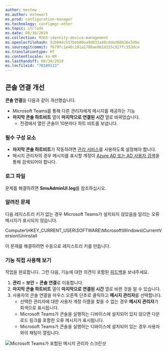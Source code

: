 ```yaml
---
author: mestew
ms.author: mstewart
ms.prod: configuration-manager
ms.technology: configmgr-other
ms.topic: include
ms.date: 08/30/2019
ms.collection: M365-identity-device-management
ms.openlocfilehash: 5cb04dc517beb08ea9d833a40cdded68b26e54be
ms.sourcegitcommit: f679fc1e46c191a1780ae961d155c927fc353dce
ms.translationtype: HT
ms.contentlocale: ko-KR
ms.lasthandoff: 08/30/2019
ms.locfileid: "70189113"
---
```

## <a name="improvements-to-console-connections"></a>콘솔 연결 개선
<!--4923997-->
**콘솔 연결**을 다음과 같이 개선했습니다.

- Microsoft Teams를 통해 다른 관리자에게 메시지를 제공하는 기능
- **마지막 콘솔 하트비트** 열이 **마지막으로 연결된 시간** 열로 바뀌었습니다.
  - 전경에서 열린 콘솔이 10분마다 하트 비트를 보냅니다.

### <a name="prerequisites"></a>필수 구성 요소

- **마지막 콘솔 하트비트**가 작동하려면 [관리 서비스](/sccm/core/plan-design/hierarchy/plan-for-the-sms-provider#bkmk_admin-service)를 사용하도록 설정해야 합니다. 
- 메시지 관리자의 경우 메시지를 표시할 계정이 [Azure AD 또는 AD 사용자 검색](/sccm/core/servers/deploy/configure/about-discovery-methods#bkmk_aboutUser)을 통해 검색되어야 합니다.

### <a name="log-files"></a>로그 파일

문제를 해결하려면 **SmsAdminUI.log**를 참조하십시오.

### <a name="known-issues"></a>알려진 문제

다음 레지스트리 키가 없는 경우 Microsoft Teams가 설치되지 않았음을 알리는 오류 메시지가 표시되지 않습니다.

Computer\HKEY_CURRENT_USER\SOFTWARE\Microsoft\Windows\CurrentVersion\Uninstall

이 문제를 해결하려면 수동으로 레지스트리 키를 만듭니다.

### <a name="try-it-out"></a>기능 직접 사용해 보기

작업을 완료합니다. 그런 다음, 기능에 대한 의견이 포함된 [피드백](/sccm/core/understand/find-help#product-feedback)을 보내주세요.

1. **관리** > **보안** > **콘솔 연결**로 이동합니다.
1. **마지막 콘솔 하트비트** 열이 **마지막으로 연결된 시간** 열로 바뀐 것을 알 수 있습니다.
1. 사용자의 콘솔 연결을 마우스 오른쪽 단추로 클릭하고 **메시지 관리자**를 선택합니다.
    - 선택한 관리자에 대한 사용자 계정 이름을 찾을 수 없는 경우 **메시지 관리자**가 회색으로 표시됩니다.
    - Microsoft Teams가 콘솔을 실행하는 디바이스에 설치되어 있지 않으면 다운로드 링크를 포함한 오류 메시지가 표시됩니다.
    - Microsoft Teams가 콘솔을 실행하는 디바이스에 설치되어 있는 경우 사용자와의 채팅이 열립니다.

![Microsoft Teams가 포함된 메시지 관리자 스크린샷](../../media/4923997-message-administrator.png)